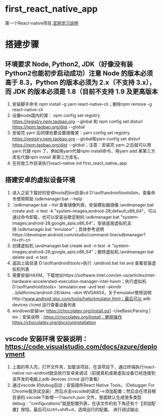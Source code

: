 # first_react_native_app
  第一个React-native项目,[官网学习说明](https://reactnative.cn/docs/getting-started/)
# 搭建步骤
## 环境要求 Node, Python2, JDK（好像没有装Python2也能初步启动成功）注意 Node 的版本必须高于 8.3，Python 的版本必须为 2.x（不支持 3.x），而 JDK 的版本必须是 1.8（目前不支持 1.9 及更高版本
  1. 安装脚手命令 npm install -g yarn react-native-cli；删除npm remove -g react-native-cli
  2. 设置node国内的源： npm config set registry https://registry.npm.taobao.org --global 和 npm config set disturl https://npm.taobao.org/dist --global
  3. 安装完 yarn 后同理也要设置镜像源：yarn config set registry https://registry.npm.taobao.org --global和yarn config set disturl https://npm.taobao.org/dist --global；注意：安装完 yarn 之后就可以用 yarn 代替 npm 了，例如用yarn代替npm install命令，用yarn add 某第三方库名代替npm install 某第三方库名。
  4. 在存放工作目录执行react-native init first_react_native_app
## 搭建安卓的虚拟设备环境
  1. 进入之前下载好的安卓tools的bin目录cd D:\soft\android\tools\bin，查看命令使用帮助.\sdkmanager.bat  --help
  2. .\sdkmanager.bat  --list 查看镜像列表，安装模拟器镜像.\avdmanager.bat create avd -n test -k "system-images;android-28;default;x86_64"，可以通过命令卸载，也可以安装谷歌定制的.\sdkmanager.bat "system-images;android-28;google_apis;x86_64"，安装底层虚拟机支持.\sdkmanager.bat "emulator"；具体参考说明https://developer.android.com/studio/command-line/sdkmanager?hl=zh-cn
  3. 创建虚拟机.\avdmanager.bat create avd -n test -k "system-images;android-28;google_apis;x86_64"；删除虚拟机.\avdmanager.bat delete avd -n test
  4. 返回上级目录 D:\soft\android\tools>执行 .\android.bat list avd 查看安装虚拟机列表
  5. 需要安装HAXM，下载地址https://software.intel.com/en-us/articles/intel-hardware-accelerated-execution-manager-intel-haxm；执行虚拟机 D:\soft\android\tools> .\emulator.exe -avd test -skindir ../platforms/android-28/skins -skin WVGA854，关于emulator使用说明http://www.android-doc.com/tools/help/emulator.html；最后可以 adb devices  //cmd 运行查看设备列表
  6. windows安装iwr https://chocolatey.org/install.ps1 -UseBasicParsing | iex；安装说明：https://chocolatey.org/install；删除操作https://chocolatey.org/docs/uninstallation
## vscode 安装环境 安装说明：https://code.visualstudio.com/docs/azure/deployment
  1. 上面的导入完，打开文件夹，加载该项目，在该项目下，通过终端执行react-native run-android就会执行安卓来调试（前提真机或者虚拟设备已经连接到该开发的电脑上adb devices  //cmd 运行查看）
  2. 通过vscode 的dubug启动；安装插件React Native Tools，（Debugger For Chrome我测试没装）,然后点击vscode的调式-->添加配置；然后会在项目根目录的.vscode下新增一个launch.json 文件，里面默认生成很多类型debug："configurations"就是配置列表，在该文件的右下角还有个【添加配置】按钮。最后可以ctrl+shift+d，选择运行的配置。 进行调试输出